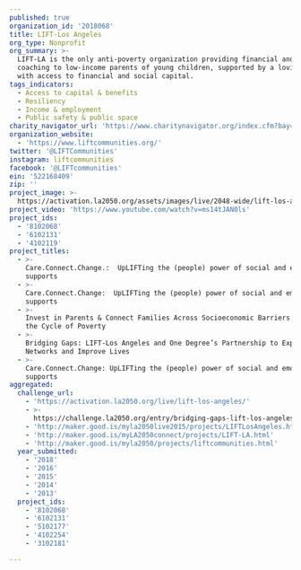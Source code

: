 ```yaml
---
published: true
organization_id: '2018068'
title: LIFT-Los Angeles
org_type: Nonprofit
org_summary: >-
  LIFT-LA is the only anti-poverty organization providing financial and career
  coaching to low-income parents of young children, supported by a loving coach
  with access to financial and social capital.
tags_indicators:
  - Access to capital & benefits
  - Resiliency
  - Income & employment
  - Public safety & public space
charity_navigator_url: 'https://www.charitynavigator.org/index.cfm?bay=search.profile&ein=522168409'
organization_website:
  - 'https://www.liftcommunities.org/'
twitter: '@LIFTCommunities'
instagram: liftcommunities
facebook: '@LIFTcommunities'
ein: '522168409'
zip: ''
project_image: >-
  https://activation.la2050.org/assets/images/live/2048-wide/lift-los-angeles.jpg
project_video: 'https://www.youtube.com/watch?v=ms14tJAN0ls'
project_ids:
  - '8102068'
  - '6102131'
  - '4102119'
project_titles:
  - >-
    Care.Connect.Change.:  UpLIFTing the (people) power of social and emotional
    supports
  - >-
    Care.Connect.Change:  UpLIFTing the (people) power of social and emotional
    supports
  - >-
    Invest in Parents & Connect Families Across Socioeconomic Barriers to Break
    the Cycle of Poverty
  - >-
    Bridging Gaps: LIFT-Los Angeles and One Degree’s Partnership to Expand
    Networks and Improve Lives
  - >-
    Care.Connect.Change: UpLIFTing the (people) power of social and emotional
    supports
aggregated:
  challenge_url:
    - 'https://activation.la2050.org/live/lift-los-angeles/'
    - >-
      https://challenge.la2050.org/entry/bridging-gaps-lift-los-angeles-and-one-degrees-partnership-to-expand-networks-and-improve-lives
    - 'http://maker.good.is/myla2050live2015/projects/LIFTLosAngeles.html'
    - 'http://maker.good.is/myLA2050connect/projects/LIFT-LA.html'
    - 'http://maker.good.is/myla2050/projects/liftcommunities.html'
  year_submitted:
    - '2018'
    - '2016'
    - '2015'
    - '2014'
    - '2013'
  project_ids:
    - '8102068'
    - '6102131'
    - '5102177'
    - '4102254'
    - '3102181'

---
```

